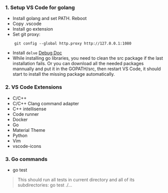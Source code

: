 ### 1. Setup VS Code for golang

* Install golang and set PATH. Reboot
* Copy .vscode 
* Install go extension
* Set git proxy:
```
    git config --global http.proxy http://127.0.0.1:1080
```
* Install `delve` [Debug Doc](https://github.com/Microsoft/vscode-go/wiki/Debugging-Go-code-using-VS-Code)
* While installing go libraries, you need to clean the src package if the last installation fails. 
Or you can download all the needed packages mannually and put it  in the GOPATH/src, then restart VS Code, it
should start to install the missing package automatically. 

### 2. VS Code Extensions
* C/C++
* C/C++ Clang command adapter
* C++ intellisense
* Code runner
* Docker
* Go
* Material Theme
* Python
* Vim
* vscode-icons

### 3. Go commands

* go test

>This should run all tests in current directory and all of its subdirectories:
>go test ./...

